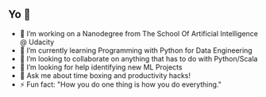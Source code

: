 ## Yo 👋

- 🔭 I’m working on a Nanodegree from The School Of Artificial Intelligence @ Udacity
- 🌱 I’m currently learning Programming with Python for Data Engineering
- 👯 I’m looking to collaborate on anything that has to do with Python/Scala 
- 🤔 I’m looking for help identifying new ML Projects
- 💬 Ask me about time boxing and productivity hacks!
- ⚡ Fun fact: "How you do one thing is how you do everything."
